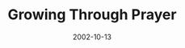 ---
layout: music 
title: "Growing Through Prayer"
series: "The Art of Growth"
date: 2002-10-13 
description: "There is an art to growth. Learn to grow up and not just old."
audio: "http://s3.amazonaws.com/crossroadsaudiomessages/Growing%20Through%20Prayer.mp3"
audio-duration: "36:57"
src: "http://www.crossroads.net/players/media/mediumHz/"
---